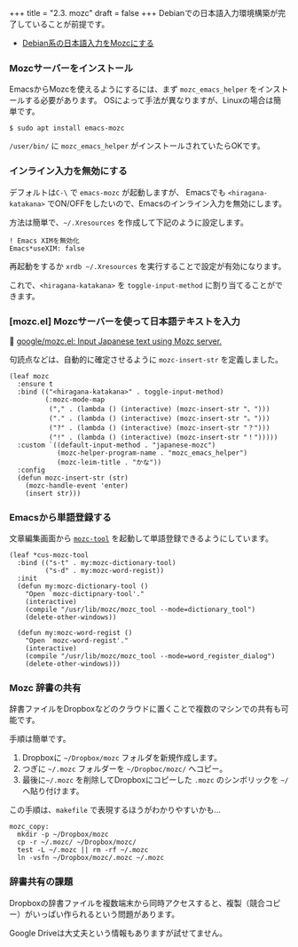 +++
title = "2.3. mozc"
draft = false
+++
Debianでの日本語入力環境構築が完了していることが前提です。
* [Debian系の日本語入力をMozcにする](https://cloud-work.net/linux/fcitx-mozc/) 


### Mozcサーバーをインストール
EmacsからMozcを使えるようにするには、まず `mozc_emacs_helper` をインストールする必要があります。
OSによって手法が異なりますが、Linuxの場合は簡単です。

```shellsession
$ sudo apt install emacs-mozc
```
`/user/bin/` に `mozc_emacs_helper` がインストールされていたらOKです。 

### インライン入力を無効にする
デフォルトは`C-\` で `emacs-mozc` が起動しますが、
Emacsでも `<hiragana-katakana>` でON/OFFをしたいので、Emacsのインライン入力を無効にします。

方法は簡単で、`~/.Xresources` を作成して下記のように設定します。

```shellsession
! Emacs XIMを無効化
Emacs*useXIM: false
```
再起動をするか `xrdb ~/.Xresources` を実行することで設定が有効になります。

これで、`<hiragana-katakana>` を `toggle-input-method` に割り当てることができます。

### [mozc.el] Mozcサーバーを使って日本語テキストを入力
🔗 [google/mozc.el: Input Japanese text using Mozc server.](https://github.com/google/mozc/blob/master/src/unix/emacs/mozc.el)

句読点などは、自動的に確定させるように `mozc-insert-str` を定義しました。

```elisp
(leaf mozc
  :ensure t
  :bind (("<hiragana-katakana>" . toggle-input-method)
		 (:mozc-mode-map
		  ("," . (lambda () (interactive) (mozc-insert-str "、")))
		  ("." . (lambda () (interactive) (mozc-insert-str "。")))
		  ("?" . (lambda () (interactive) (mozc-insert-str "？")))
		  ("!" . (lambda () (interactive) (mozc-insert-str "！")))))
  :custom `((default-input-method . "japanese-mozc")
			(mozc-helper-program-name . "mozc_emacs_helper")
			(mozc-leim-title . "かな"))
  :config
  (defun mozc-insert-str (str)
	(mozc-handle-event 'enter)
	(insert str)))
```

### Emacsから単語登録する

文章編集画面から [`mozc-tool`](https://www.mk-mode.com/blog/2017/06/27/linux-mozc-tool-command/) を起動して単語登録できるようにしています。

```elisp
(leaf *cus-mozc-tool
  :bind (("s-t" . my:mozc-dictionary-tool)
		 ("s-d" . my:mozc-word-regist))
  :init
  (defun my:mozc-dictionary-tool ()
	"Open `mozc-dictipnary-tool'."
	(interactive)
	(compile "/usr/lib/mozc/mozc_tool --mode=dictionary_tool")
	(delete-other-windows))

  (defun my:mozc-word-regist ()
	"Open `mozc-word-regist'."
	(interactive)
	(compile "/usr/lib/mozc/mozc_tool --mode=word_register_dialog")
	(delete-other-windows)))
```

### Mozc 辞書の共有
辞書ファイルをDropboxなどのクラウドに置くことで複数のマシンでの共有も可能です。

手順は簡単です。

1. Dropboxに `~/Dropbox/mozc` フォルダを新規作成します。
2. つぎに `~/.mozc` フォルダーを `~/Dropboc/mozc/` へコピー。
2. 最後に`~/.mozc` を削除してDropboxにコピーした `.mozc` のシンボリックを `~/` へ貼り付けます。

この手順は、`makefile` で表現するほうがわかりやすいかも…

```shellsession
mozc_copy:
  mkdir -p ~/Dropbox/mozc
  cp -r ~/.mozc/ ~/Dropbox/mozc/
  test -L ~/.mozc || rm -rf ~/.mozc
  ln -vsfn ~/Dropbox/mozc/.mozc ~/.mozc
```

### 辞書共有の課題
Dropboxの辞書ファイルを複数端末から同時アクセスすると、複製（競合コピー）がいっぱい作られるという問題があります。

Google Driveは大丈夫という情報もありますが試せてません。

